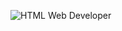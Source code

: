 ![HTML Web Developer](https://user-images.githubusercontent.com/86432393/147796212-e6fb7182-8b70-433d-b536-0a0f03dc8c7d.png)

